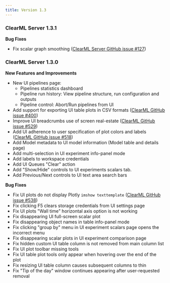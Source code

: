 ```yaml
---
title: Version 1.3
---
```


### ClearML Server 1.3.1

**Bug Fixes**
* Fix scalar graph smoothing ([ClearML Server GitHub issue #127](https://github.com/clearml/clearml-server/issues/127))

### ClearML Server 1.3.0

**New Features and Improvements**
* New UI pipelines page:
    * Pipelines statistics dashboard
    * Pipeline run history: View pipeline structure, run configuration and outputs
    * Pipeline control: Abort/Run pipelines from UI
* Add support for exporting UI table plots in CSV formats ([ClearML GitHub issue #400](https://github.com/clearml/clearml/issues/400))
* Improve UI breadcrumbs use of screen real-estate ([ClearML GitHub issue #529](https://github.com/clearml/clearml/issues/529))
* Add UI adherence to user specification of plot colors and labels ([ClearML GitHub issue #518](https://github.com/clearml/clearml/issues/518))
* Add Model metadata to UI model information (Model table and details page)
* Add multi-selection in UI experiment info-panel mode
* Add labels to workspace credentials
* Add UI Queues "Clear" action
* Add "Show/Hide" controls to UI experiments scalars tab.
* Add Previous/Next controls to UI text area search bars

**Bug Fixes**
* Fix UI plots do not display Plotly `imshow texttemplate` ([ClearML GitHub issue #538](https://github.com/clearml/clearml/issues/538))
* Fix clicking F5 clears storage credentials from UI settings page
* Fix UI plots "Wall time" horizontal axis option is not working
* Fix disappearing UI full-screen scalar plot
* Fix disappearing object names in table info-panel mode
* Fix clicking "group by" menu in UI experiment scalars page opens the incorrect menu
* Fix disappearing scalar plots in UI experiment comparison page
* Fix hidden custom UI table column is not removed from main column list
* Fix UI plot toolbar missing tools
* Fix UI table plot tools only appear when hovering over the end of the plot
* Fix resizing UI table column causes subsequent columns to thin 
* Fix "Tip of the day" window continues appearing after user-requested removal

